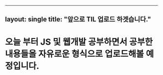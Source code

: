 ----
layout: single
title: "앞으로 TIL 업로드 하겟습니다."
----

# 오늘 부터 JS 및 웹개발 공부하면서 공부한 내용들을 자유로운 형식으로 업로드해볼 예정입니다.
